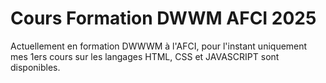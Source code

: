 # Cours Formation DWWM AFCI 2025

Actuellement en formation DWWWM à l'AFCI, pour l'instant uniquement mes 1ers cours sur les langages HTML, CSS et JAVASCRIPT sont disponibles.


